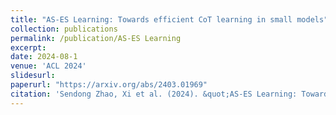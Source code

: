 ```yaml
---
title: "AS-ES Learning: Towards efficient CoT learning in small models"
collection: publications
permalink: /publication/AS-ES Learning
excerpt: 
date: 2024-08-1
venue: 'ACL 2024'
slidesurl: 
paperurl: "https://arxiv.org/abs/2403.01969"
citation: 'Sendong Zhao, Xi et al. (2024). &quot;AS-ES Learning: Towards efficient CoT learning in small models; <i>ACL 2024</i>.'
---
```

